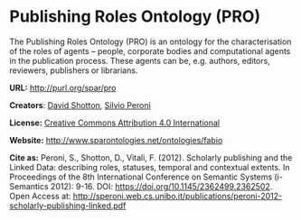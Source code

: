 # Publishing Roles Ontology (PRO)

The Publishing Roles Ontology (PRO) is an ontology for the characterisation of the roles of agents – people, corporate bodies and computational agents in the publication process. These agents can be, e.g. authors, editors, reviewers, publishers or librarians.

**URL:** http://purl.org/spar/pro

**Creators**: [David Shotton](http://orcid.org/0000-0001-5506-523X), [Silvio Peroni](http://orcid.org/0000-0003-0530-4305)

**License:** [Creative Commons Attribution 4.0 International](https://creativecommons.org/licenses/by/4.0/legalcode)

**Website:** http://www.sparontologies.net/ontologies/fabio

**Cite as:** Peroni, S., Shotton, D., Vitali, F. (2012). Scholarly publishing and the Linked Data: describing roles, statuses, temporal and contextual extents. In Proceedings of the 8th International Conference on Semantic Systems (i-Semantics 2012): 9-16. DOI: https://doi.org/10.1145/2362499.2362502. Open Access at: http://speroni.web.cs.unibo.it/publications/peroni-2012-scholarly-publishing-linked.pdf



